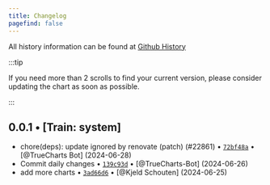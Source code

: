 ```yaml
---
title: Changelog
pagefind: false
---
```


All history information can be found at [Github History](https://github.com/truecharts/charts/commits/master/charts/system/descheduler)

:::tip

If you need more than 2 scrolls to find your current version, please consider updating the chart as soon as possible.

:::

## 0.0.1 • [Train: system]

- chore(deps): update ignored by renovate (patch) (#22861) • [`72bf48a`](https://github.com/truecharts/charts/commit/72bf48a36f965f8362759779ce902b723fa450d1) • [@TrueCharts Bot] (2024-06-28)
- Commit daily changes • [`139c93d`](https://github.com/truecharts/charts/commit/139c93ddea0f96bca5e2ef73b1a729151877b491) • [@TrueCharts-Bot] (2024-06-26)
- add more charts • [`3ad66d6`](https://github.com/truecharts/charts/commit/3ad66d6bd2189e90b86c3852eee5f2655974008f) • [@Kjeld Schouten] (2024-06-25)
